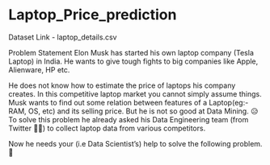 # Laptop_Price_prediction
Dataset Link - laptop_details.csv

Problem Statement
Elon Musk has started his own laptop company (Tesla Laptop) in India. He wants to give tough fights to big companies like Apple, Alienware, HP etc.

He does not know how to estimate the price of laptops his company creates. In this competitive laptop market you cannot simply assume things. 
Musk wants to find out some relation between features of a Laptop(eg:- RAM, OS,  etc) and its selling price. But he is not so good at Data Mining. 😥
To solve this problem he already asked his Data Engineering team (from Twitter 🐥🤭) to collect laptop data from various competitors.

Now he needs your (i.e Data Scientist’s) help to solve the following problem. 🥰
